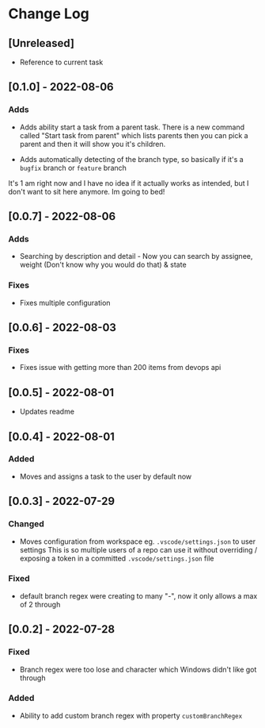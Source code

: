 # Change Log

## [Unreleased]

- Reference to current task

## [0.1.0] - 2022-08-06

### Adds

- Adds ability start a task from a parent task.
There is a new command called "Start task from parent" which lists parents then you can pick a parent and then it will show you it's children.

- Adds automatically detecting of the branch type, so basically if it's a `bugfix` branch or `feature` branch

It's 1 am right now and I have no idea if it actually works as intended, but I don't want to sit here anymore. Im going to bed!

## [0.0.7] - 2022-08-06

### Adds

- Searching by description and detail - Now you can search by assignee, weight (Don't know why you would do that) & state

### Fixes

- Fixes multiple configuration

## [0.0.6] - 2022-08-03

### Fixes

- Fixes issue with getting more than 200 items from devops api

## [0.0.5] - 2022-08-01

- Updates readme

## [0.0.4] - 2022-08-01

### Added

- Moves and assigns a task to the user by default now

## [0.0.3] - 2022-07-29

### Changed

- Moves configuration from workspace eg. `.vscode/settings.json` to user settings
This is so multiple users of a repo can use it without overriding / exposing a token in a committed `.vscode/settings.json` file

### Fixed

- default branch regex were creating to many "-", now it only allows a max of 2 through

## [0.0.2] - 2022-07-28

### Fixed

- Branch regex were too lose and character which Windows didn't like got through

### Added

- Ability to add custom branch regex with property `customBranchRegex`
